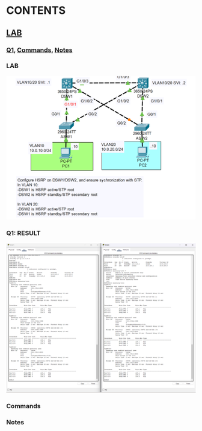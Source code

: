 # CONTENTS

## [LAB](#lab)
### [Q1](#q1), [Commands](#commands), [Notes](#notes)

### <a name="lab"></a>LAB

<img src="../00-files/PacketTracer_vv8rcLmFi1.png" alt="Resim">

### <a name="q1"></a>Q1: RESULT

<img src="../00-files/5eTlPtql9p.png" alt="Resim" >

### <a name="commands"></a>Commands

### <a name="notes"></a>Notes